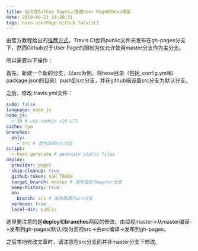 ```yaml
---
title: 如何在Github Pages上搭建User Page的hexo博客
date: 2019-09-21 14:20:31
tags: hexo userPage Github TarvisCI
---
```


由官方教程给出的[推荐方式](https://hexo.io/zh-cn/docs/github-pages)，Travis CI会将public文件夹发布在gh-pages分支下，然而Github对于User Page的限制为仅允许使用master分支作为主分支。

所以需要以下操作：

首先，新建一个新的分支，以src为例。将hexo目录（包括_config.yml和package.json的目录）push到src分支，并在github端设置src分支为默认分支。

之后，修改.travis.yml文件：

```yaml
sudo: false
language: node_js
node_js:
  - 10 # use nodejs v10 LTS
cache: npm
branches:
  only:
    - src # 改为监视src分支
script:
  - hexo generate # generate static files
deploy:
  provider: pages
  skip-cleanup: true
  github-token: $GH_TOKEN
  target_branch: master # 发布目标为master分支
  keep-history: true
  on:
    branch: src # 发布来源为src分支
  verbose: true
  local-dir: public
```

这里要注意的是**deploy**和**branches**两段的修改。由监视master->从master编译->发布到gh-pages(默认)改为监视src->由src编译->发布到gh-pages。

之后本地修改文章时，请注意在src分支而并非master分支下修改。